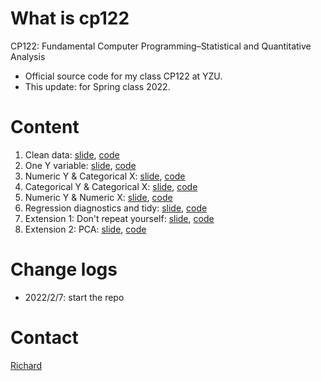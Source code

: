 # What is cp122

CP122: Fundamental Computer Programming–Statistical and Quantitative Analysis​

- Official source code for my class CP122 at YZU.
- This update: for Spring class 2022.

# Content
1. Clean data: [slide](slide/01_clean.pdf), [code](01_clean.Rmd)
1. One Y variable: [slide](slide/02_test01_oneY.pdf), [code](02_test01_oneY.Rmd)
1. Numeric Y & Categorical X: [slide](slide/03_test02_numYcatX.pdf), [code](03_test02_numYcatX.Rmd)
1. Categorical Y & Categorical X: [slide](slide/04_test03_catYcatX.pdf), [code](04_test03_catYcatX.Rmd)
1. Numeric Y & Numeric X: [slide](slide/05_test04a_numYnumX.pdf), [code](05_test04a_numYnumX.Rmd)
1. Regression diagnostics and tidy: [slide](slide/06_test04b_reg_diagnostics_tidy.pdf), [code](06_test04b_reg_diagnostics_tidy.Rmd)
1. Extension 1: Don't repeat yourself: [slide](), [code]()
1. Extension 2: PCA: [slide](), [code]()

# Change logs

- 2022/2/7: start the repo

# Contact

[Richard](http://www.cm.yzu.edu.tw/EN/Page/Teacher.aspx?ID=buidiengiau)
